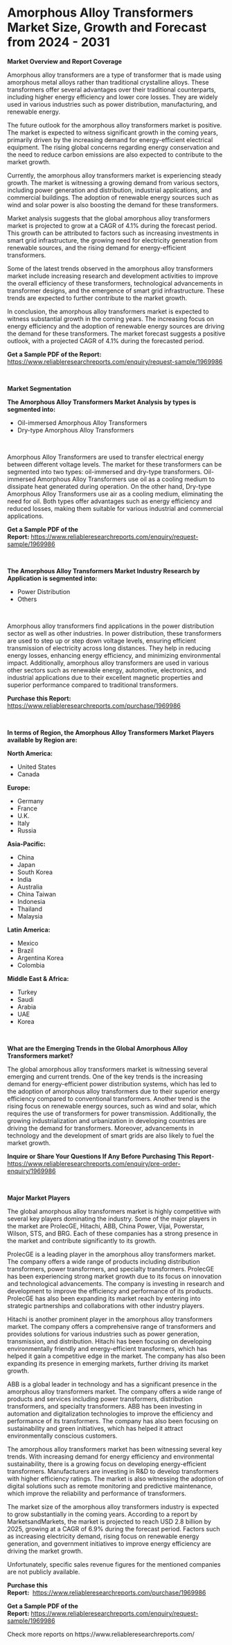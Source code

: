 <p><h1>Amorphous Alloy Transformers Market Size, Growth and Forecast from 2024 - 2031</h1></p><p><strong>Market Overview and Report Coverage</strong></p>
<p><p>Amorphous alloy transformers are a type of transformer that is made using amorphous metal alloys rather than traditional crystalline alloys. These transformers offer several advantages over their traditional counterparts, including higher energy efficiency and lower core losses. They are widely used in various industries such as power distribution, manufacturing, and renewable energy.</p><p>The future outlook for the amorphous alloy transformers market is positive. The market is expected to witness significant growth in the coming years, primarily driven by the increasing demand for energy-efficient electrical equipment. The rising global concerns regarding energy conservation and the need to reduce carbon emissions are also expected to contribute to the market growth.</p><p>Currently, the amorphous alloy transformers market is experiencing steady growth. The market is witnessing a growing demand from various sectors, including power generation and distribution, industrial applications, and commercial buildings. The adoption of renewable energy sources such as wind and solar power is also boosting the demand for these transformers.</p><p>Market analysis suggests that the global amorphous alloy transformers market is projected to grow at a CAGR of 4.1% during the forecast period. This growth can be attributed to factors such as increasing investments in smart grid infrastructure, the growing need for electricity generation from renewable sources, and the rising demand for energy-efficient transformers.</p><p>Some of the latest trends observed in the amorphous alloy transformers market include increasing research and development activities to improve the overall efficiency of these transformers, technological advancements in transformer designs, and the emergence of smart grid infrastructure. These trends are expected to further contribute to the market growth.</p><p>In conclusion, the amorphous alloy transformers market is expected to witness substantial growth in the coming years. The increasing focus on energy efficiency and the adoption of renewable energy sources are driving the demand for these transformers. The market forecast suggests a positive outlook, with a projected CAGR of 4.1% during the forecasted period.</p></p>
<p><strong>Get a Sample PDF of the Report:</strong> <a href="https://www.reliableresearchreports.com/enquiry/request-sample/1969986">https://www.reliableresearchreports.com/enquiry/request-sample/1969986</a></p>
<p>&nbsp;</p>
<p><strong>Market Segmentation</strong></p>
<p><strong>The Amorphous Alloy Transformers Market Analysis by types is segmented into:</strong></p>
<p><ul><li>Oil-immersed Amorphous Alloy Transformers</li><li>Dry-type Amorphous Alloy Transformers</li></ul></p>
<p>&nbsp;</p>
<p><p>Amorphous Alloy Transformers are used to transfer electrical energy between different voltage levels. The market for these transformers can be segmented into two types: oil-immersed and dry-type transformers. Oil-immersed Amorphous Alloy Transformers use oil as a cooling medium to dissipate heat generated during operation. On the other hand, Dry-type Amorphous Alloy Transformers use air as a cooling medium, eliminating the need for oil. Both types offer advantages such as energy efficiency and reduced losses, making them suitable for various industrial and commercial applications.</p></p>
<p><strong>Get a Sample PDF of the Report:</strong>&nbsp;<a href="https://www.reliableresearchreports.com/enquiry/request-sample/1969986">https://www.reliableresearchreports.com/enquiry/request-sample/1969986</a></p>
<p>&nbsp;</p>
<p><strong>The Amorphous Alloy Transformers Market Industry Research by Application is segmented into:</strong></p>
<p><ul><li>Power Distribution</li><li>Others</li></ul></p>
<p>&nbsp;</p>
<p><p>Amorphous alloy transformers find applications in the power distribution sector as well as other industries. In power distribution, these transformers are used to step up or step down voltage levels, ensuring efficient transmission of electricity across long distances. They help in reducing energy losses, enhancing energy efficiency, and minimizing environmental impact. Additionally, amorphous alloy transformers are used in various other sectors such as renewable energy, automotive, electronics, and industrial applications due to their excellent magnetic properties and superior performance compared to traditional transformers.</p></p>
<p><strong>Purchase this Report:</strong>&nbsp; <a href="https://www.reliableresearchreports.com/purchase/1969986">https://www.reliableresearchreports.com/purchase/1969986</a></p>
<p>&nbsp;</p>
<p><strong>In terms of Region, the Amorphous Alloy Transformers Market Players available by Region are:</strong></p>
<p>
    <p> <strong> North America: </strong>
        <ul>
            <li>United States</li>
            <li>Canada</li>
        </ul>
        </p> 
    <p> <strong> Europe: </strong>
        <ul>
            <li>Germany</li>
            <li>France</li>
            <li>U.K.</li>
            <li>Italy</li>
            <li>Russia</li>
        </ul>
        </p> 
    <p> <strong> Asia-Pacific: </strong>
        <ul>
            <li>China</li>
            <li>Japan</li>
            <li>South Korea</li>
            <li>India</li>
            <li>Australia</li>
            <li>China Taiwan</li>
            <li>Indonesia</li>
            <li>Thailand</li>
            <li>Malaysia</li>
        </ul>
        </p> 
    <p> <strong> Latin America: </strong>
        <ul>
            <li>Mexico</li>
            <li>Brazil</li>
            <li>Argentina Korea</li>
            <li>Colombia</li>
        </ul>
        </p> 
    <p> <strong> Middle East & Africa: </strong>
        <ul>
            <li>Turkey</li>
            <li>Saudi</li>
            <li>Arabia</li>
            <li>UAE</li>
            <li>Korea</li>
        </ul>
    </p>
    </p>
<p>&nbsp;</p>
<p><strong>What are the Emerging Trends in the Global Amorphous Alloy Transformers market?</strong></p>
<p><p>The global amorphous alloy transformers market is witnessing several emerging and current trends. One of the key trends is the increasing demand for energy-efficient power distribution systems, which has led to the adoption of amorphous alloy transformers due to their superior energy efficiency compared to conventional transformers. Another trend is the rising focus on renewable energy sources, such as wind and solar, which requires the use of transformers for power transmission. Additionally, the growing industrialization and urbanization in developing countries are driving the demand for transformers. Moreover, advancements in technology and the development of smart grids are also likely to fuel the market growth.</p></p>
<p><strong>Inquire or Share Your Questions If Any Before Purchasing This Report</strong>- <a href="https://www.reliableresearchreports.com/enquiry/pre-order-enquiry/1969986">https://www.reliableresearchreports.com/enquiry/pre-order-enquiry/1969986</a></p>
<p>&nbsp;</p>
<p><strong>Major Market Players</strong></p>
<p><p>The global amorphous alloy transformers market is highly competitive with several key players dominating the industry. Some of the major players in the market are ProlecGE, Hitachi, ABB, China Power, Vijai, Powerstar, Wilson, STS, and BRG. Each of these companies has a strong presence in the market and contribute significantly to its growth.</p><p>ProlecGE is a leading player in the amorphous alloy transformers market. The company offers a wide range of products including distribution transformers, power transformers, and specialty transformers. ProlecGE has been experiencing strong market growth due to its focus on innovation and technological advancements. The company is investing in research and development to improve the efficiency and performance of its products. ProlecGE has also been expanding its market reach by entering into strategic partnerships and collaborations with other industry players.</p><p>Hitachi is another prominent player in the amorphous alloy transformers market. The company offers a comprehensive range of transformers and provides solutions for various industries such as power generation, transmission, and distribution. Hitachi has been focusing on developing environmentally friendly and energy-efficient transformers, which has helped it gain a competitive edge in the market. The company has also been expanding its presence in emerging markets, further driving its market growth.</p><p>ABB is a global leader in technology and has a significant presence in the amorphous alloy transformers market. The company offers a wide range of products and services including power transformers, distribution transformers, and specialty transformers. ABB has been investing in automation and digitalization technologies to improve the efficiency and performance of its transformers. The company has also been focusing on sustainability and green initiatives, which has helped it attract environmentally conscious customers.</p><p>The amorphous alloy transformers market has been witnessing several key trends. With increasing demand for energy efficiency and environmental sustainability, there is a growing focus on developing energy-efficient transformers. Manufacturers are investing in R&D to develop transformers with higher efficiency ratings. The market is also witnessing the adoption of digital solutions such as remote monitoring and predictive maintenance, which improve the reliability and performance of transformers.</p><p>The market size of the amorphous alloy transformers industry is expected to grow substantially in the coming years. According to a report by MarketsandMarkets, the market is projected to reach USD 2.8 billion by 2025, growing at a CAGR of 6.9% during the forecast period. Factors such as increasing electricity demand, rising focus on renewable energy generation, and government initiatives to improve energy efficiency are driving the market growth.</p><p>Unfortunately, specific sales revenue figures for the mentioned companies are not publicly available.</p></p>
<p><strong>Purchase this Report:</strong>&nbsp;&nbsp;<a href="https://www.reliableresearchreports.com/purchase/1969986">https://www.reliableresearchreports.com/purchase/1969986</a></p>
<p></p>
<p><strong>Get a Sample PDF of the Report:</strong>&nbsp;<a href="https://www.reliableresearchreports.com/enquiry/request-sample/1969986">https://www.reliableresearchreports.com/enquiry/request-sample/1969986</a></p>
<p>Check more reports on https://www.reliableresearchreports.com/</p>